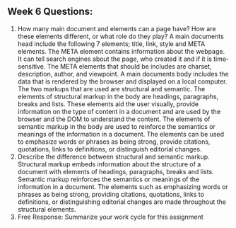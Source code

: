 ## Week 6 Questions:
1. How many main document <head> and <body> elements can a page have? How are these elements different, or what role do they play?
A main documents head include the following 7 elements; title, link, style and META elements. The META element contains information about the webpage. It can tell search engines about the page, who created it and if it is time-sensitive. The META elements that should be includes are charset, description, author, and viewpoint. A main documents body includes the data that is rendered by the browser and displayed on a local computer. The two markups that are used are structural and semantic. The elements of structural markup in the body are headings, paragraphs, breaks and lists. These elements aid the user visually, provide information on the type of content in a document and are used by the browser and the DOM to understand the content. The elements of semantic markup in the body are used to reinforce the semantics or meanings of the information in a document. The elements can be used to emphasize words or phrases as being strong, provide citations, quotations, links to definitions, or distinguish editorial changes.  
2. Describe the difference between structural and semantic markup. Structural markup embeds information about the structure of a document with elements of headings, paragraphs, breaks and lists. Semantic markup reinforces the semantics or meanings of the information in a document. The elements such as emphasizing words or phrases as being strong, providing citations, quotations, links to definitions, or distinguishing editorial changes are made throughout the structural elements.
3. Free Response: Summarize your work cycle for this assignment
